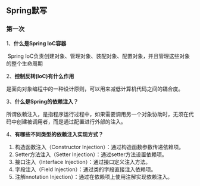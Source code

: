 ## Spring默写

### 第一次

1、**什么是Spring IoC容器**

​	Spring IoC负责创建对象、管理对象、装配对象、配置对象，并且管理这些对象的整个生命周期

2、**控制反转(IoC)有什么作用**

​	是面向对象编程中的一种设计原则，可以用来减低计算机代码之间的耦合度。

3、**什么是Spring的依赖注入？**

​	所谓依赖注入，是指程序运行过程中，如果需要调用另一个对象协助时，无须在代码中创建被调用者，而是通过配置进行外部的注入。

4、**有哪些不同类型的依赖注入实现方式？**

1. 构造函数注入（Constructor Injection）：通过构造函数参数传递依赖项。
2. Setter方法注入（Setter Injection）：通过setter方法设置依赖项。
3. 接口注入（Interface Injection）：通过接口定义注入方法。
4. 字段注入（Field Injection）：通过类的字段直接注入依赖项。
5. 注解nnotation Injection）：通过在依赖项上使用注解实现依赖注入。

